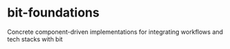 # bit-foundations
Concrete component-driven implementations for integrating workflows and tech stacks with bit 
